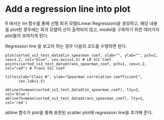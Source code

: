# Add a regression line into plot

R 에서는 lm 함수를 통해 선형 회귀 모델(Linear Regression)을 생성하고, 해당 내용을 plot한 경우에는 회귀 모델의 선이 출력되지 않고, model을 구축하기 위한 여러가지 plot들이 보여지게 된다.

Regression line 을 보고자 하는 경우 다음의 코드를 수행하면 된다.

```
plot(sorted_ss3_test_data$lin_spearman_coef, xlab="", ylab="", pch=2, cex=1.2, col="blue", cex.axis=1.5) # LR SCC Coef
points(sorted_ss3_test_data$trans_spearman_coef, pch=1, cex=1.2, col="red") # Trans SCC Coef

title(xlab="Class #", ylab="Spearman correlation coefficient",
      cex.lab=1.5)

abline(h=mean(sorted_ss3_test_data$lin_spearman_coef), lty=2, col='blue')
abline(h=mean(sorted_ss3_test_data$trans_spearman_coef), lty=1, col='red')

```

abline 함수가 plot을 통해 표현된 scatter plot에 regression line을 추가해 준다.
